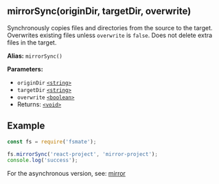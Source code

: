 ## mirrorSync(originDir, targetDir, overwrite)

Synchronously copies files and directories from the source to the target. Overwrites existing files unless `overwrite` is `false`. Does not delete extra files in the target.

**Alias:** `mirrorSync()`

**Parameters:**

- `originDir` [`<string>`](https://developer.mozilla.org/en-US/docs/Web/JavaScript/Data_structures#String_type)
- `targetDir` [`<string>`](https://developer.mozilla.org/en-US/docs/Web/JavaScript/Data_structures#String_type)
- `overwrite` [`<boolean>`](https://developer.mozilla.org/en-US/docs/Web/JavaScript/Guide/Data_structures#boolean_type)
- Returns: [`<void>`](https://developer.mozilla.org/en-US/docs/Web/JavaScript/Reference/Operators/void)

## Example

```js
const fs = require('fsmate');

fs.mirrorSync('react-project', 'mirror-project');
console.log('success');
```

For the asynchronous version, see: [mirror](./mirror.md)